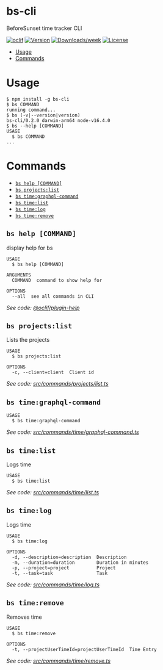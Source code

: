 bs-cli
=======

BeforeSunset time tracker CLI

[![oclif](https://img.shields.io/badge/cli-oclif-brightgreen.svg)](https://oclif.io)
[![Version](https://img.shields.io/npm/v/bs-cli.svg)](https://npmjs.org/package/,bs-cli)
[![Downloads/week](https://img.shields.io/npm/dw/bs-cli.svg)](https://npmjs.org/package/,bs-cli)
[![License](https://img.shields.io/npm/l/bs-cli.svg)](https://github.com/gokceno/,bs-cli/blob/master/package.json)

<!-- toc -->
* [Usage](#usage)
* [Commands](#commands)
<!-- tocstop -->
# Usage
<!-- usage -->
```sh-session
$ npm install -g bs-cli
$ bs COMMAND
running command...
$ bs (-v|--version|version)
bs-cli/0.2.0 darwin-arm64 node-v16.4.0
$ bs --help [COMMAND]
USAGE
  $ bs COMMAND
...
```
<!-- usagestop -->
# Commands
<!-- commands -->
* [`bs help [COMMAND]`](#bs-help-command)
* [`bs projects:list`](#bs-projectslist)
* [`bs time:graphql-command`](#bs-timegraphql-command)
* [`bs time:list`](#bs-timelist)
* [`bs time:log`](#bs-timelog)
* [`bs time:remove`](#bs-timeremove)

## `bs help [COMMAND]`

display help for bs

```
USAGE
  $ bs help [COMMAND]

ARGUMENTS
  COMMAND  command to show help for

OPTIONS
  --all  see all commands in CLI
```

_See code: [@oclif/plugin-help](https://github.com/oclif/plugin-help/blob/v3.2.3/src/commands/help.ts)_

## `bs projects:list`

Lists the projects

```
USAGE
  $ bs projects:list

OPTIONS
  -c, --client=client  Client id
```

_See code: [src/commands/projects/list.ts](https://github.com/gokceno/bs-cli/blob/v0.2.0/src/commands/projects/list.ts)_

## `bs time:graphql-command`

```
USAGE
  $ bs time:graphql-command
```

_See code: [src/commands/time/graphql-command.ts](https://github.com/gokceno/bs-cli/blob/v0.2.0/src/commands/time/graphql-command.ts)_

## `bs time:list`

Logs time

```
USAGE
  $ bs time:list
```

_See code: [src/commands/time/list.ts](https://github.com/gokceno/bs-cli/blob/v0.2.0/src/commands/time/list.ts)_

## `bs time:log`

Logs time

```
USAGE
  $ bs time:log

OPTIONS
  -d, --description=description  Description
  -m, --duration=duration        Duration in minutes
  -p, --project=project          Project
  -t, --task=task                Task
```

_See code: [src/commands/time/log.ts](https://github.com/gokceno/bs-cli/blob/v0.2.0/src/commands/time/log.ts)_

## `bs time:remove`

Removes time

```
USAGE
  $ bs time:remove

OPTIONS
  -t, --projectUserTimeId=projectUserTimeId  Time Entry
```

_See code: [src/commands/time/remove.ts](https://github.com/gokceno/bs-cli/blob/v0.2.0/src/commands/time/remove.ts)_
<!-- commandsstop -->
